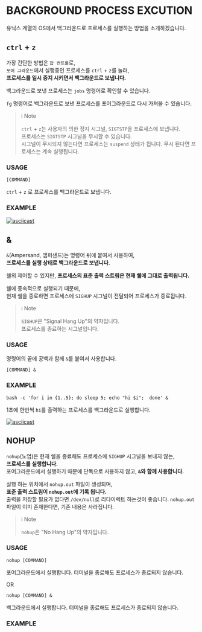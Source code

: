 # BACKGROUND PROCESS EXCUTION

유닉스 계열의 OS에서 백그라운드로 프로세스를 실행하는 방법을 소개하겠습니다.

## `ctrl` + `z`

가장 간단한 방법은 `잡 컨트롤`로,  
`포어 그라운드`에서 실행중인 프로세스를 `ctrl` + `z`를 눌러,  
**프로세스를 일시 중지 시키면서 백그라운드로 보냅니다.**

백그라운드로 보낸 프로세스는 `jobs` 명령어로 확인할 수 있습니다.

`fg` 명령어로 백그라운드로 보낸 프로세스를 포어그라운드로 다시 가져올 수 있습니다.

> ℹ️ Note
>
> `ctrl` + `z`는 사용자의 의한 정지 시그널, `SIGTSTP`을 프로세스에 보냅니다.  
> 프로세스는 `SIGTSTP` 시그널을 무시할 수 있습니다.  
> 시그널이 무시되지 않는다면 프로세스는 `suspend` 상태가 됩니다.
> 무시 된다면 프로세스는 계속 실행됩니다.

### USAGE

```shell
[COMMAND]
```

`ctrl` + `z` 로 프로세스를 백그라운드로 보냅니다.

### EXAMPLE

[![asciicast](https://asciinema.xiyo.dev/a/16.svg)](https://asciinema.xiyo.dev/a/16)

## &

`&`(Ampersand, 앰퍼샌드)는 명령어 뒤에 붙여서 사용하여,  
**프로세스를 실행 상태로 백그라운드로 보냅니다.**

쉘의 제어할 수 있지만,
**프로세스의 표준 출력 스트림은 현재 쉘에 그대로 출력됩니다.**

쉘에 종속적으로 실행되기 때문에,  
현재 쉘을 종료하면 프로세스에 `SIGHUP` 시그널이 전달되어 프로세스가 종료됩니다.

> ℹ️ Note
>
> `SIGHUP`은 "Signal Hang Up"의 약자입니다.  
> 프로세스를 종료하는 시그널입니다.

### USAGE

명령어의 끝에 공백과 함께 `&`를 붙여서 사용합니다.

```shell
[COMMAND] &
```

### EXAMPLE

```shell
bash -c 'for i in {1..5}; do sleep 5; echo "hi $i";  done' &
```

1초에 한번씩 `hi`를 출력하는 프로세스를 백그라운드로 실행합니다.

[![asciicast](https://asciinema.xiyo.dev/a/18.svg)](https://asciinema.xiyo.dev/a/18)

## NOHUP

`nohup`(노업)은 현재 쉘을 종료해도 프로세스에 `SIGHUP` 시그널을 보내지 않는,  
**프로세스를 실행합니다.**  
포어그라운드에서 실행하기 때문에 단독으로 사용하지 않고,
**`&`와 함께 사용합니다.**

실행 하는 위치에서 `nohup.out` 파일이 생성되며,  
**표준 출력 스트림이 `nohup.out`에 기록 됩니다.**  
출력을 저장할 필요가 없다면 `/dev/null`로 리다이렉트 하는것이 좋습니다.
`nohup.out` 파일이 이미 존재한다면, 기존 내용은 사라집니다.

> ℹ️ Note
>
> `nohup`은 "No Hang Up"의 약자입니다.

### USAGE

```shell
nohup [COMMAND]
```

포어그라운드에서 실행합니다. 터미널을 종료해도 프로세스가 종료되지 않습니다.

OR

```shell
nohup [COMMAND] &
```

백그라운드에서 실행합니다. 터미널을 종료해도 프로세스가 종료되지 않습니다.

### EXAMPLE
